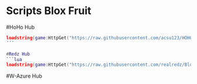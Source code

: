 # Scripts Blox Fruit
#HoHo Hub
```lua
loadstring(game:HttpGet("https://raw.githubusercontent.com/acsu123/HOHO_H/main/Loading_UI"))()
´´´

#Redz Hub
```lua
loadstring(game:HttpGet("https://raw.githubusercontent.com/realredz/BloxFruits/refs/heads/main/Source.lua"))()
```

#W-Azure Hub
```lua

```
